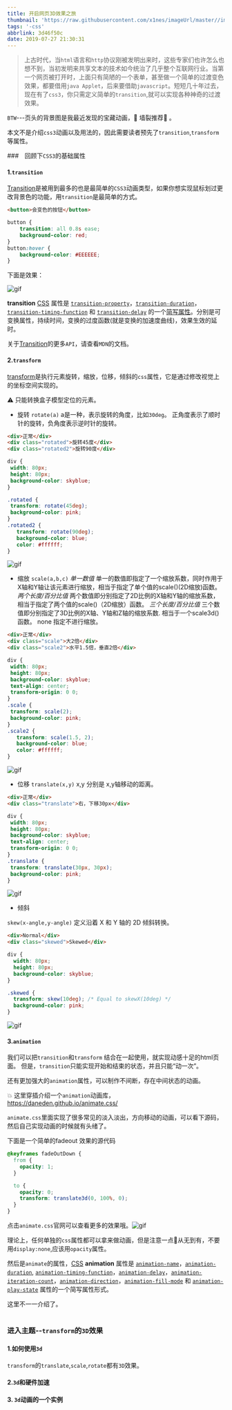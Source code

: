```yaml
---
title: 开启网页3D效果之旅
thumbnail: 'https://raw.githubusercontent.com/x1nes/imageUrl/master//img/th.jpg'
tags: '-css'
abbrlink: 3d46f50c
date: 2019-07-27 21:30:31
---
```

> 上古时代，当`html`语言和`http`协议刚被发明出来时，这些专家们也许怎么也想不到，当初发明来共享文本的技术如今统治了几乎整个互联网行业。当第一个网页被打开时，上面只有简陋的一个表单，甚至做一个简单的过渡变色效果，都要借用`java Applet`，后来要借助`javascript`。短短几十年过去，现在有了`css3`，你只需定义简单的`transition`,就可以实现各种神奇的过渡效果。

`BTW`---页头的背景图是我最近发现的宝藏动画，:yellow_heart: 墙裂推荐:yellow_heart:  。

本文不是介绍`css3`动画以及用法的，因此需要读者预先了`transition`,`transform`等属性。

###　回顾下`CSS3`的基础属性

#### 1.`transition`

[Transition](https://developer.mozilla.org/zh-CN/docs/Web/CSS/transition)是被用到最多的也是最简单的`CSS3`动画类型，如果你想实现鼠标划过更改背景色的功能，用`transition`是最简单的方式。

```html
<button>会变色的按钮</button>

```

```css
button {
    transition: all 0.8s ease; 
    background-color: red;
}
button:hover {
    background-color: #EEEEEE;
}
```



下面是效果：

![gif](https://raw.githubusercontent.com/x1nes/imageUrl/master/img/1.gif)



**transition** [CSS](https://developer.mozilla.org/en/CSS) 属性是 [`transition-property`](https://developer.mozilla.org/zh-CN/docs/Web/CSS/transition-property)，[`transition-duration`](https://developer.mozilla.org/zh-CN/docs/Web/CSS/transition-duration)，[`transition-timing-function`](https://developer.mozilla.org/zh-CN/docs/Web/CSS/transition-timing-function) 和 [`transition-delay`](https://developer.mozilla.org/zh-CN/docs/Web/CSS/transition-delay) 的一个[简写属性](https://developer.mozilla.org/en-US/docs/CSS/Shorthand_properties)。分别是可变换属性，持续时间，变换的过度函数(就是变换的加速度曲线)，效果生效的延时。

关于[Transition](https://developer.mozilla.org/zh-CN/docs/Web/CSS/transition)的更多`API`，请查看`MDN`的文档。



#### 2.`transform`

[transform](https://developer.mozilla.org/zh-CN/docs/Web/CSS/transform)是执行元素旋转，缩放，位移，倾斜的`css`属性，它是通过修改视觉上的坐标空间实现的。

:warning: 只能转换盒子模型定位的元素。

- 旋转
 `rotate(a)`
 a是一种<angle>，表示旋转的角度，比如`30deg`。 正角度表示了顺时针的旋转，负角度表示逆时针的旋转。
 ```html
<div>正常</div>
<div class="rotated">旋转45度</div>
<div class="rotated2">旋转90度</div>
 ```

 ```css
div {
  width: 80px;
  height: 80px;
  background-color: skyblue;
}

.rotated {
  transform: rotate(45deg); 
  background-color: pink;
}
.rotated2 {
    transform: rotate(90deg); 
    background-color: blue;
    color: #ffffff;
}
 ```
![gif](https://raw.githubusercontent.com/x1nes/imageUrl/master//img/2.gif)

- 缩放
`scale(a,b,c)`
*单一数值*
    单一的数值即指定了一个缩放系数，同时作用于X轴和Y轴让该元素进行缩放，相当于指定了单个值的scale()(2D缩放)函数。
*两个长度/百分比值*
    两个数值即分别指定了2D比例的X轴和Y轴的缩放系数，相当于指定了两个值的scale()（2D缩放）函数。
*三个长度/百分比值*
    三个数值即分别指定了3D比例的X轴、Y轴和Z轴的缩放系数. 相当于一个scale3d()函数。
none
    指定不进行缩放。

```html
<div>正常</div>
<div class="scale">大2倍</div>
<div class="scale2">水平1.5倍，垂直2倍</div>
```

```css
div {
 width: 80px;
 height: 80px;
 background-color: skyblue;
 text-align: center;
 transform-origin: 0 0;
}
.scale {
 transform: scale(2);
 background-color: pink;
}
.scale2 {
   transform: scale(1.5, 2);
   background-color: blue;
   color: #ffffff;
}
```

![gif](https://raw.githubusercontent.com/x1nes/imageUrl/master//img/3.gif)
- 位移
`translate(x,y)`
x,y 分别是 x,y轴移动的距离。
```html
<div>正常</div>
<div class="translate">右，下移30px</div>
```

```css
div {
 width: 80px;
 height: 80px;
 background-color: skyblue;
 text-align: center;
 transform-origin: 0 0;
}
.translate {
 transform: translate(30px, 30px);
 background-color: pink;
}
```
![gif](https://raw.githubusercontent.com/x1nes/imageUrl/master//img/4.gif)

- 倾斜

`skew(x-angle,y-angle)`
定义沿着 X 和 Y 轴的 2D 倾斜转换。

```html
<div>Normal</div>
<div class="skewed">Skewed</div>
```

```css
div {
  width: 80px;
  height: 80px;
  background-color: skyblue;
}

.skewed {
  transform: skew(10deg); /* Equal to skewX(10deg) */
  background-color: pink;
}
```
![gif](https://raw.githubusercontent.com/x1nes/imageUrl/master//img/5.gif)
#### 3.`animation`
我们可以把`transition`和`transform` 结合在一起使用，就实现动感十足的html页面。
但是，`transition`只能实现开始和结束的状态，并且只能“动一次”。

还有更加强大的`animation`属性，可以制作不间断，存在中间状态的动画。

:boom: 这里穿插介绍一个`animation`动画库，https://daneden.github.io/animate.css/

`animate.css`里面实现了很多常见的淡入淡出，方向移动的动画，可以看下源码，然后自己实现动画的时候就有头绪了。

下面是一个简单的fadeout 效果的源代码

```css
@keyframes fadeOutDown {
  from {
    opacity: 1;
  }

  to {
    opacity: 0;
    transform: translate3d(0, 100%, 0);
  }
}
```

点击`animate.css`官网可以查看更多的效果哦。![gif](https://raw.githubusercontent.com/x1nes/imageUrl/master/img/6.gif)





理论上，任何单独的`css`属性都可以拿来做动画，但是注意一点:hear_no_evil:从无到有，不要用`display:none`,应该用`opacity`属性。

然后是`animate`的属性，[CSS](https://developer.mozilla.org/zh-CN/docs/Web/CSS) **animation** 属性是 [`animation-name`](https://developer.mozilla.org/zh-CN/docs/Web/CSS/animation-name)，[`animation-duration`](https://developer.mozilla.org/zh-CN/docs/Web/CSS/animation-duration), [`animation-timing-function`](https://developer.mozilla.org/zh-CN/docs/Web/CSS/animation-timing-function)，[`animation-delay`](https://developer.mozilla.org/zh-CN/docs/Web/CSS/animation-delay)，[`animation-iteration-count`](https://developer.mozilla.org/zh-CN/docs/Web/CSS/animation-iteration-count)，[`animation-direction`](https://developer.mozilla.org/zh-CN/docs/Web/CSS/animation-direction)，[`animation-fill-mode`](https://developer.mozilla.org/zh-CN/docs/Web/CSS/animation-fill-mode) 和 [`animation-play-state`](https://developer.mozilla.org/zh-CN/docs/Web/CSS/animation-play-state) 属性的一个简写属性形式。

这里不一一介绍了。

# 


### 进入主题--`transform`的`3D`效果



#### 1.如何使用`3d`

`transform`的`translate`,`scale`,`rotate`都有`3D`效果。

#### 2.`3d`和硬件加速



#### 3. `3d`动画的一个实例

